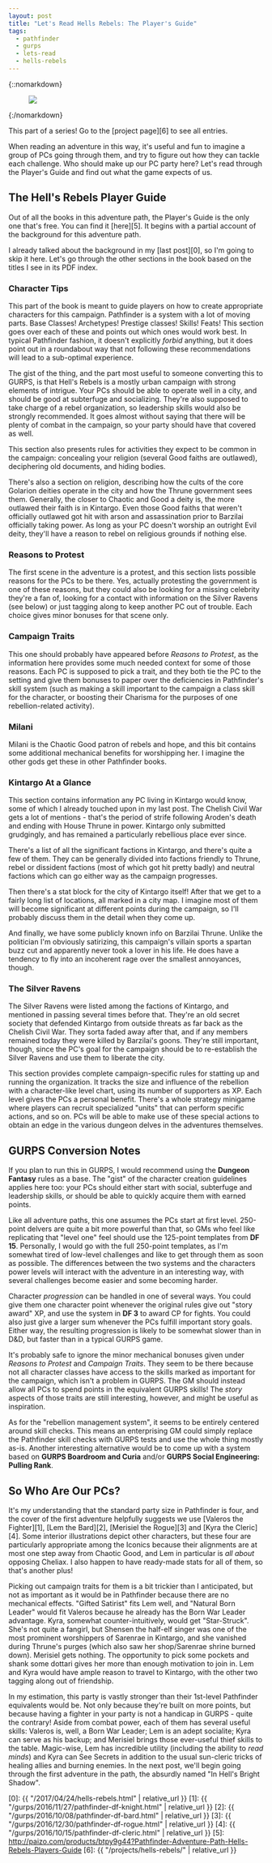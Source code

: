 ```yaml
---
layout: post
title: "Let's Read Hells Rebels: The Player's Guide"
tags:
  - pathfinder
  - gurps
  - lets-read
  - hells-rebels
---
```


{::nomarkdown}
<figure class="center">
  <img src="{{ "/assets/350px-Hell's_Rebels_Logo.png" | absolute_url }}"/>
</figure>
{:/nomarkdown}

This part of a series! Go to the [project page][6] to see all entries.

When reading an adventure in this way, it's useful and fun to imagine a group of
PCs going through them, and try to figure out how they can tackle each
challenge. Who should make up our PC party here? Let's read through the Player's
Guide and find out what the game expects of us.

## The Hell's Rebels Player Guide

Out of all the books in this adventure path, the Player's Guide is the only one
that's free. You can find it [here][5]. It begins with a partial account of the
background for this adventure path.

I already talked about the background in my [last post][0], so I'm going to skip
it here. Let's go through the other sections in the book based on the titles I
see in its PDF index.

### Character Tips ###

This part of the book is meant to guide players on how to create appropriate
characters for this campaign. Pathfinder is a system with a lot of moving
parts. Base Classes! Archetypes! Prestige classes! Skills! Feats! This section
goes over each of these and points out which ones would work best. In typical
Pathfinder fashion, it doesn't explicitly _forbid_ anything, but it does point
out in a roundabout way that not following these recommendations will lead to a
sub-optimal experience.

The gist of the thing, and the part most useful to someone converting this to
GURPS, is that Hell's Rebels is a mostly urban campaign with strong elements of
intrigue. Your PCs should be able to operate well in a city, and should be good
at subterfuge and socializing. They're also supposed to take charge of a rebel
organization, so leadership skills would also be strongly recommended. It goes
almost without saying that there will be plenty of combat in the campaign, so
your party should have that covered as well.

This section also presents rules for activities they expect to be common in the
campaign: concealing your religion (several Good faiths are outlawed),
deciphering old documents, and hiding bodies.

There's also a section on religion, describing how the cults of the core
Golarion deities operate in the city and how the Thrune government sees
them. Generally, the closer to Chaotic and Good a deity is, the more outlawed
their faith is in Kintargo. Even those Good faiths that weren't officially
outlawed got hit with arson and assassination prior to Barzilai officially
taking power. As long as your PC doesn't worship an outright Evil deity, they'll
have a reason to rebel on religious grounds if nothing else.

### Reasons to Protest

The first scene in the adventure is a protest, and this section lists possible
reasons for the PCs to be there. Yes, actually protesting the government is one
of these reasons, but they could also be looking for a missing celebrity they're
a fan of, looking for a contact with information on the Silver Ravens (see
below) or just tagging along to keep another PC out of trouble. Each choice
gives minor bonuses for that scene only.

### Campaign Traits ###

This one should probably have appeared before _Reasons to Protest_, as the
information here provides some much needed context for some of those
reasons. Each PC is supposed to pick a trait, and they both tie the PC to the
setting and give them bonuses to paper over the deficiencies in Pathfinder's
skill system (such as making a skill important to the campaign a class skill for
the character, or boosting their Charisma for the purposes of one
rebellion-related activity).

### Milani ###

Milani is the Chaotic Good patron of rebels and hope, and this bit contains some
additional mechanical benefits for worshipping her. I imagine the other gods get
these in other Pathfinder books.

### Kintargo At a Glance ###

This section contains information any PC living in Kintargo would know, some of
which I already touched upon in my last post. The Chelish Civil War gets a lot
of mentions - that's the period of strife following Aroden's death and ending
with House Thrune in power. Kintargo only submitted grudgingly, and has remained
a particularly rebellious place ever since.

There's a list of all the significant factions in Kintargo, and there's quite a
few of them. They can be generally divided into factions friendly to Thrune,
rebel or dissident factions (most of which got hit pretty badly) and neutral
factions which can go either way as the campaign progresses.

Then there's a stat block for the city of Kintargo itself! After that we get to
a fairly long list of locations, all marked in a city map. I imagine most of
them will become significant at different points during the campaign, so I'll
probably discuss them in the detail when they come up.

And finally, we have some publicly known info on Barzilai Thrune. Unlike the
politician I'm obviously satirizing, this campaign's villain sports a spartan
buzz cut and apparently never took a lover in his life. He does have a tendency
to fly into an incoherent rage over the smallest annoyances, though.

### The Silver Ravens ###

The Silver Ravens were listed among the factions of Kintargo, and mentioned in
passing several times before that. They're an old secret society that defended
Kintargo from outside threats as far back as the Chelish Civil War. They sorta
faded away after that, and if any members remained today they were killed by
Barzilai's goons. They're still important, though, since the PC's goal for the
campaign should be to re-establish the Silver Ravens and use them to liberate
the city.

This section provides complete campaign-specific rules for statting up and
running the organization. It tracks the size and influence of the rebellion with
a character-like level chart, using its number of supporters as XP. Each level
gives the PCs a personal benefit. There's a whole strategy minigame where
players can recruit specialized "units" that can perform specific actions, and
so on. PCs will be able to make use of these special actions to obtain an edge
in the various dungeon delves in the adventures themselves.

## GURPS Conversion Notes ##

If you plan to run this in GURPS, I would recommend using the **Dungeon
Fantasy** rules as a base. The "gist" of the character creation guidelines
applies here too: your PCs should either start with social, subterfuge and
leadership skills, or should be able to quickly acquire them with earned
points.

Like all adventure paths, this one assumes the PCs start at first
level. 250-point delvers are quite a bit more powerful than that, so GMs who
feel like replicating that "level one" feel should use the 125-point templates
from **DF 15**. Personally, I would go with the full 250-point templates, as I'm
somewhat tired of low-level challenges and like to get through them as soon as
possible. The differences between the two systems and the characters power
levels will interact with the adventure in an interesting way, with several
challenges become easier and some becoming harder.

Character _progression_ can be handled in one of several ways. You could give
them one character point whenever the original rules give out "story award" XP,
and use the system in **DF 3** to award CP for fights. You could also just give
a larger sum whenever the PCs fulfill important story goals. Either way, the
resulting progression is likely to be somewhat slower than in D&D, but faster
than in a typical GURPS game.

It's probably safe to ignore the minor mechanical bonuses given under _Reasons
to Protest_ and _Campaign Traits_. They seem to be there because not all
character classes have access to the skills marked as important for the
campaign, which isn't a problem in GURPS. The GM should instead allow all PCs to
spend points in the equivalent GURPS skills! The _story_ aspects of those
traits are still interesting, however, and might be useful as inspiration.

As for the "rebellion management system", it seems to be entirely centered
around skill checks. This means an enterprising GM could simply replace the
Pathfinder skill checks with GURPS tests and use the whole thing mostly
as-is. Another interesting alternative would be to come up with a system based
on **GURPS Boardroom and Curia** and/or **GURPS Social Engineering: Pulling
Rank**.

## So Who Are Our PCs? ##

It's my understanding that the standard party size in Pathfinder is four, and
the cover of the first adventure helpfully suggests we
use [Valeros the Fighter][1], [Lem the Bard][2], [Merisiel the Rogue][3] and
[Kyra the Cleric][4]. Some interior illustrations depict other characters, but
these four are particularly appropriate among the Iconics because their
alignments are at most one step away from Chaotic Good, and Lem in particular is
_all about_ opposing Cheliax. I also happen to have ready-made stats for all of
them, so that's another plus!

Picking out campaign traits for them is a bit trickier than I
anticipated, but not as important as it would be in Pathfinder because there are
no mechanical effects. "Gifted Satirist" fits Lem well, and "Natural Born
Leader" would fit Valeros because he already has the Born War Leader
advantage. Kyra, somewhat counter-intuitively, would get "Star-Struck". She's
not quite a fangirl, but Shensen the half-elf singer was one of the most
prominent worshippers of Sarenrae in Kintargo, and she vanished during Thrune's
purges (which also saw her shop/Sarenrae shrine burned down). Merisiel gets
nothing. The opportunity to pick some pockets and shank some dottari gives her
more than enough motivation to join in. Lem and Kyra would have ample reason to
travel to Kintargo, with the other two tagging along out of friendship.

In my estimation, this party is vastly stronger than their 1st-level Pathfinder
equivalents would be. Not only because they're built on more points, but because
having a fighter in your party is not a handicap in GURPS - quite the contrary!
Aside from combat power, each of them has several useful skills: Valeros is,
well, a Born War Leader; Lem is an adept socialite; Kyra can serve as his
backup; and Merisiel brings those ever-useful thief skills to the
table. Magic-wise, Lem has incredible utility (including the ability to _read
minds_) and Kyra can See Secrets in addition to the usual sun-cleric tricks of
healing allies and burning enemies. In the next post, we'll begin going through
the first adventure in the path, the absurdly named "In Hell's Bright Shadow".

[0]: {{ "/2017/04/24/hells-rebels.html" | relative_url }}
[1]: {{ "/gurps/2016/11/27/pathfinder-df-knight.html" | relative_url }}
[2]: {{ "/gurps/2016/10/08/pathfinder-df-bard.html" | relative_url }}
[3]: {{ "/gurps/2016/12/30/pathfinder-df-rogue.html" | relative_url }}
[4]: {{ "/gurps/2016/10/15/pathfinder-df-cleric.html" | relative_url }}
[5]: http://paizo.com/products/btpy9g44?Pathfinder-Adventure-Path-Hells-Rebels-Players-Guide
[6]: {{ "/projects/hells-rebels/" | relative_url }}
